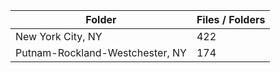 | Folder                          |   Files / Folders |
|---------------------------------|-------------------|
| New York City, NY               |               422 |
| Putnam-Rockland-Westchester, NY |               174 |